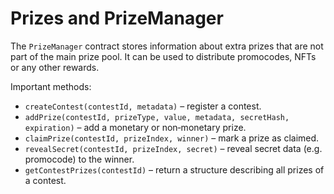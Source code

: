 # Prizes and PrizeManager

The `PrizeManager` contract stores information about extra prizes that are not part of the main prize pool. It can be used to distribute promocodes, NFTs or any other rewards.

Important methods:

- `createContest(contestId, metadata)` – register a contest.
- `addPrize(contestId, prizeType, value, metadata, secretHash, expiration)` – add a monetary or non‑monetary prize.
- `claimPrize(contestId, prizeIndex, winner)` – mark a prize as claimed.
- `revealSecret(contestId, prizeIndex, secret)` – reveal secret data (e.g. promocode) to the winner.
- `getContestPrizes(contestId)` – return a structure describing all prizes of a contest.
